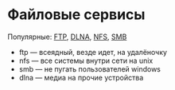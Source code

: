   

# Файловые сервисы

Популярные: [FTP](4.%20Tools/File%20Servers/FTP/FTP.md), [DLNA](4.%20Tools/File%20Servers/DLNA.md), [NFS](4.%20Tools/File%20Servers/NFS.md), [SMB](4.%20Tools/File%20Servers/SMB.md)
- ftp — всеядный, везде идет, на удалёночку
- nfs — все системы внутри сети на unix
- smb — не пугать пользователей windows
- dlna — медиа на прочие устройства